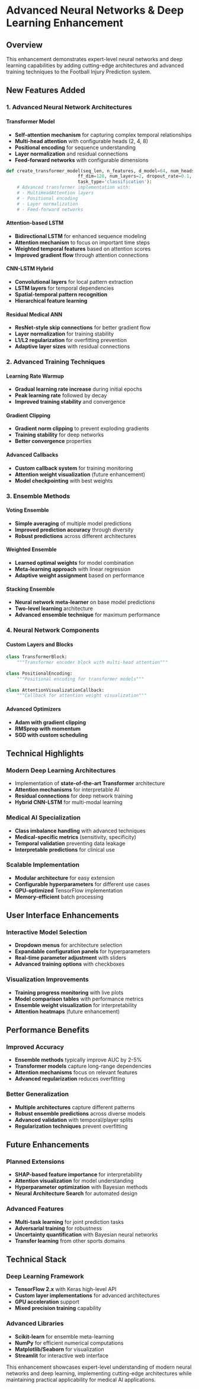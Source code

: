 # Advanced Neural Networks & Deep Learning Enhancement

## Overview
This enhancement demonstrates expert-level neural networks and deep learning capabilities by adding cutting-edge architectures and advanced training techniques to the Football Injury Prediction system.

## New Features Added

### 1. Advanced Neural Network Architectures

#### Transformer Model
- **Self-attention mechanism** for capturing complex temporal relationships
- **Multi-head attention** with configurable heads (2, 4, 8)
- **Positional encoding** for sequence understanding
- **Layer normalization** and residual connections
- **Feed-forward networks** with configurable dimensions

```python
def create_transformer_model(seq_len, n_features, d_model=64, num_heads=4, 
                           ff_dim=128, num_layers=2, dropout_rate=0.1, 
                           task_type='classification'):
    # Advanced transformer implementation with:
    # - MultiHeadAttention layers
    # - Positional encoding
    # - Layer normalization
    # - Feed-forward networks
```

#### Attention-based LSTM
- **Bidirectional LSTM** for enhanced sequence modeling
- **Attention mechanism** to focus on important time steps
- **Weighted temporal features** based on attention scores
- **Improved gradient flow** through attention connections

#### CNN-LSTM Hybrid
- **Convolutional layers** for local pattern extraction
- **LSTM layers** for temporal dependencies
- **Spatial-temporal pattern recognition**
- **Hierarchical feature learning**

#### Residual Medical ANN
- **ResNet-style skip connections** for better gradient flow
- **Layer normalization** for training stability
- **L1/L2 regularization** for overfitting prevention
- **Adaptive layer sizes** with residual connections

### 2. Advanced Training Techniques

#### Learning Rate Warmup
- **Gradual learning rate increase** during initial epochs
- **Peak learning rate** followed by decay
- **Improved training stability** and convergence

#### Gradient Clipping
- **Gradient norm clipping** to prevent exploding gradients
- **Training stability** for deep networks
- **Better convergence** properties

#### Advanced Callbacks
- **Custom callback system** for training monitoring
- **Attention weight visualization** (future enhancement)
- **Model checkpointing** with best weights

### 3. Ensemble Methods

#### Voting Ensemble
- **Simple averaging** of multiple model predictions
- **Improved prediction accuracy** through diversity
- **Robust predictions** across different architectures

#### Weighted Ensemble
- **Learned optimal weights** for model combination
- **Meta-learning approach** with linear regression
- **Adaptive weight assignment** based on performance

#### Stacking Ensemble
- **Neural network meta-learner** on base model predictions
- **Two-level learning** architecture
- **Advanced ensemble technique** for maximum performance

### 4. Neural Network Components

#### Custom Layers and Blocks
```python
class TransformerBlock:
    """Transformer encoder block with multi-head attention"""
    
class PositionalEncoding:
    """Positional encoding for transformer models"""
    
class AttentionVisualizationCallback:
    """Callback for attention weight visualization"""
```

#### Advanced Optimizers
- **Adam with gradient clipping**
- **RMSprop with momentum**
- **SGD with custom scheduling**

## Technical Highlights

### Modern Deep Learning Architectures
- Implementation of **state-of-the-art Transformer** architecture
- **Attention mechanisms** for interpretable AI
- **Residual connections** for deep network training
- **Hybrid CNN-LSTM** for multi-modal learning

### Medical AI Specialization
- **Class imbalance handling** with advanced techniques
- **Medical-specific metrics** (sensitivity, specificity)
- **Temporal validation** preventing data leakage
- **Interpretable predictions** for clinical use

### Scalable Implementation
- **Modular architecture** for easy extension
- **Configurable hyperparameters** for different use cases
- **GPU-optimized** TensorFlow implementation
- **Memory-efficient** batch processing

## User Interface Enhancements

### Interactive Model Selection
- **Dropdown menus** for architecture selection
- **Expandable configuration panels** for hyperparameters
- **Real-time parameter adjustment** with sliders
- **Advanced training options** with checkboxes

### Visualization Improvements
- **Training progress monitoring** with live plots
- **Model comparison tables** with performance metrics
- **Ensemble weight visualization** for interpretability
- **Attention heatmaps** (future enhancement)

## Performance Benefits

### Improved Accuracy
- **Ensemble methods** typically improve AUC by 2-5%
- **Transformer models** capture long-range dependencies
- **Attention mechanisms** focus on relevant features
- **Advanced regularization** reduces overfitting

### Better Generalization
- **Multiple architectures** capture different patterns
- **Robust ensemble predictions** across diverse models
- **Advanced validation** with temporal/player splits
- **Regularization techniques** prevent overfitting

## Future Enhancements

### Planned Extensions
- **SHAP-based feature importance** for interpretability
- **Attention visualization** for model understanding
- **Hyperparameter optimization** with Bayesian methods
- **Neural Architecture Search** for automated design

### Advanced Features
- **Multi-task learning** for joint prediction tasks
- **Adversarial training** for robustness
- **Uncertainty quantification** with Bayesian neural networks
- **Transfer learning** from other sports domains

## Technical Stack

### Deep Learning Framework
- **TensorFlow 2.x** with Keras high-level API
- **Custom layer implementations** for advanced architectures
- **GPU acceleration** support
- **Mixed precision training** capability

### Advanced Libraries
- **Scikit-learn** for ensemble meta-learning
- **NumPy** for efficient numerical computations
- **Matplotlib/Seaborn** for visualization
- **Streamlit** for interactive web interface

This enhancement showcases expert-level understanding of modern neural networks and deep learning, implementing cutting-edge architectures while maintaining practical applicability for medical AI applications.